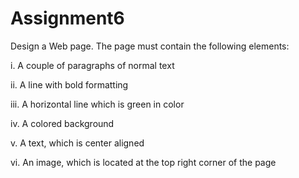 # Assignment6
Design a Web page. The page must contain the following elements:

i. A couple of paragraphs of normal text

ii. A line with bold formatting

iii. A horizontal line which is green in color

iv. A colored background

v. A text, which is center aligned

vi. An image, which is located at the top right corner of the page
